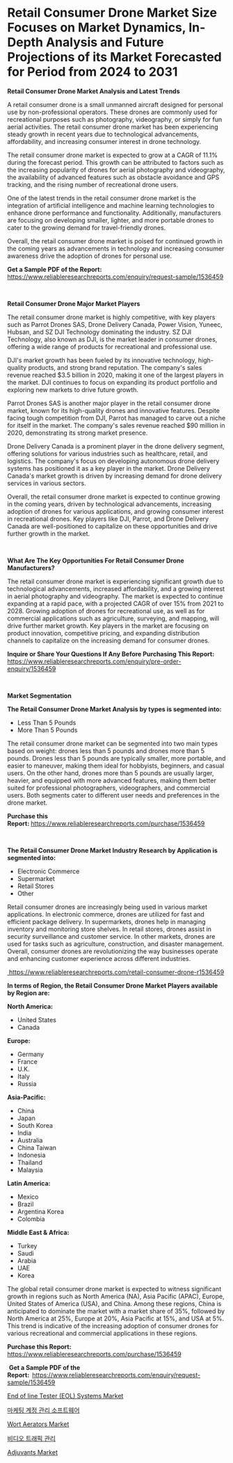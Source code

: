 <p><h1>Retail Consumer Drone Market Size Focuses on Market Dynamics, In-Depth Analysis and Future Projections of its Market Forecasted for Period from 2024 to 2031</h1></p><p><strong>Retail Consumer Drone Market Analysis and Latest Trends</strong></p>
<p><p>A retail consumer drone is a small unmanned aircraft designed for personal use by non-professional operators. These drones are commonly used for recreational purposes such as photography, videography, or simply for fun aerial activities. The retail consumer drone market has been experiencing steady growth in recent years due to technological advancements, affordability, and increasing consumer interest in drone technology.</p><p>The retail consumer drone market is expected to grow at a CAGR of 11.1% during the forecast period. This growth can be attributed to factors such as the increasing popularity of drones for aerial photography and videography, the availability of advanced features such as obstacle avoidance and GPS tracking, and the rising number of recreational drone users.</p><p>One of the latest trends in the retail consumer drone market is the integration of artificial intelligence and machine learning technologies to enhance drone performance and functionality. Additionally, manufacturers are focusing on developing smaller, lighter, and more portable drones to cater to the growing demand for travel-friendly drones.</p><p>Overall, the retail consumer drone market is poised for continued growth in the coming years as advancements in technology and increasing consumer awareness drive the adoption of drones for personal use.</p></p>
<p><strong>Get a Sample PDF of the Report:&nbsp;</strong> <a href="https://www.reliableresearchreports.com/enquiry/request-sample/1536459">https://www.reliableresearchreports.com/enquiry/request-sample/1536459</a></p>
<p>&nbsp;</p>
<p><strong>Retail Consumer Drone Major Market Players</strong></p>
<p><p>The retail consumer drone market is highly competitive, with key players such as Parrot Drones SAS, Drone Delivery Canada, Power Vision, Yuneec, Hubsan, and SZ DJI Technology dominating the industry. SZ DJI Technology, also known as DJI, is the market leader in consumer drones, offering a wide range of products for recreational and professional use.</p><p>DJI's market growth has been fueled by its innovative technology, high-quality products, and strong brand reputation. The company's sales revenue reached $3.5 billion in 2020, making it one of the largest players in the market. DJI continues to focus on expanding its product portfolio and exploring new markets to drive future growth.</p><p>Parrot Drones SAS is another major player in the retail consumer drone market, known for its high-quality drones and innovative features. Despite facing tough competition from DJI, Parrot has managed to carve out a niche for itself in the market. The company's sales revenue reached $90 million in 2020, demonstrating its strong market presence.</p><p>Drone Delivery Canada is a prominent player in the drone delivery segment, offering solutions for various industries such as healthcare, retail, and logistics. The company's focus on developing autonomous drone delivery systems has positioned it as a key player in the market. Drone Delivery Canada's market growth is driven by increasing demand for drone delivery services in various sectors.</p><p>Overall, the retail consumer drone market is expected to continue growing in the coming years, driven by technological advancements, increasing adoption of drones for various applications, and growing consumer interest in recreational drones. Key players like DJI, Parrot, and Drone Delivery Canada are well-positioned to capitalize on these opportunities and drive further growth in the market.</p></p>
<p>&nbsp;</p>
<p><strong>What Are The Key Opportunities For Retail Consumer Drone Manufacturers?</strong></p>
<p><p>The retail consumer drone market is experiencing significant growth due to technological advancements, increased affordability, and a growing interest in aerial photography and videography. The market is expected to continue expanding at a rapid pace, with a projected CAGR of over 15% from 2021 to 2028. Growing adoption of drones for recreational use, as well as for commercial applications such as agriculture, surveying, and mapping, will drive further market growth. Key players in the market are focusing on product innovation, competitive pricing, and expanding distribution channels to capitalize on the increasing demand for consumer drones.</p></p>
<p><strong>Inquire or Share Your Questions If Any Before Purchasing This Report:</strong> <a href="https://www.reliableresearchreports.com/enquiry/pre-order-enquiry/1536459">https://www.reliableresearchreports.com/enquiry/pre-order-enquiry/1536459</a></p>
<p>&nbsp;</p>
<p><strong>Market Segmentation</strong></p>
<p><strong>The Retail Consumer Drone Market Analysis by types is segmented into:</strong></p>
<p><ul><li>Less Than 5 Pounds</li><li>More Than 5 Pounds</li></ul></p>
<p><p>The retail consumer drone market can be segmented into two main types based on weight: drones less than 5 pounds and drones more than 5 pounds. Drones less than 5 pounds are typically smaller, more portable, and easier to maneuver, making them ideal for hobbyists, beginners, and casual users. On the other hand, drones more than 5 pounds are usually larger, heavier, and equipped with more advanced features, making them better suited for professional photographers, videographers, and commercial users. Both segments cater to different user needs and preferences in the drone market.</p></p>
<p><strong>Purchase this Report:&nbsp;</strong><a href="https://www.reliableresearchreports.com/purchase/1536459">https://www.reliableresearchreports.com/purchase/1536459</a></p>
<p>&nbsp;</p>
<p><strong>The Retail Consumer Drone Market Industry Research by Application is segmented into:</strong></p>
<p><ul><li>Electronic Commerce</li><li>Supermarket</li><li>Retail Stores</li><li>Other</li></ul></p>
<p><p>Retail consumer drones are increasingly being used in various market applications. In electronic commerce, drones are utilized for fast and efficient package delivery. In supermarkets, drones help in managing inventory and monitoring store shelves. In retail stores, drones assist in security surveillance and customer service. In other markets, drones are used for tasks such as agriculture, construction, and disaster management. Overall, consumer drones are revolutionizing the way businesses operate and enhancing customer experience across different industries.</p></p>
<p><a href="https://www.reliableresearchreports.com/retail-consumer-drone-r1536459">&nbsp;https://www.reliableresearchreports.com/retail-consumer-drone-r1536459</a></p>
<p><strong>In terms of Region, the Retail Consumer Drone Market Players available by Region are:</strong></p>
<p>
    <p> <strong> North America: </strong>
        <ul>
            <li>United States</li>
            <li>Canada</li>
        </ul>
        </p> 
    <p> <strong> Europe: </strong>
        <ul>
            <li>Germany</li>
            <li>France</li>
            <li>U.K.</li>
            <li>Italy</li>
            <li>Russia</li>
        </ul>
        </p> 
    <p> <strong> Asia-Pacific: </strong>
        <ul>
            <li>China</li>
            <li>Japan</li>
            <li>South Korea</li>
            <li>India</li>
            <li>Australia</li>
            <li>China Taiwan</li>
            <li>Indonesia</li>
            <li>Thailand</li>
            <li>Malaysia</li>
        </ul>
        </p> 
    <p> <strong> Latin America: </strong>
        <ul>
            <li>Mexico</li>
            <li>Brazil</li>
            <li>Argentina Korea</li>
            <li>Colombia</li>
        </ul>
        </p> 
    <p> <strong> Middle East & Africa: </strong>
        <ul>
            <li>Turkey</li>
            <li>Saudi</li>
            <li>Arabia</li>
            <li>UAE</li>
            <li>Korea</li>
        </ul>
    </p>
    </p>
<p><p>The global retail consumer drone market is expected to witness significant growth in regions such as North America (NA), Asia Pacific (APAC), Europe, United States of America (USA), and China. Among these regions, China is anticipated to dominate the market with a market share of 35%, followed by North America at 25%, Europe at 20%, Asia Pacific at 15%, and USA at 5%. This trend is indicative of the increasing adoption of consumer drones for various recreational and commercial applications in these regions.</p></p>
<p><strong>Purchase this Report: </strong><a href="https://www.reliableresearchreports.com/purchase/1536459">https://www.reliableresearchreports.com/purchase/1536459</a></p>
<p>&nbsp;<strong>Get a Sample PDF of the Report:&nbsp;&nbsp;</strong><a href="https://www.reliableresearchreports.com/enquiry/request-sample/1536459">https://www.reliableresearchreports.com/enquiry/request-sample/1536459</a></p>
<p><strong></strong></p>
<p><p><a href="https://github.com/kathiaseamanalvaradovlprc2h/Market-Research-Report-List-2/blob/main/end-of-line-tester-eol-systems-market.md">End of line Tester (EOL) Systems Market</a></p><p><a href="https://github.com/vs10l4sfg5c/Market-Research-Report-List-1/blob/main/192432537108.md">마케팅 계정 관리 소프트웨어</a></p><p><a href="https://github.com/wusalecollins540tpqoz/Market-Research-Report-List-2/blob/main/wort-aerators-market.md">Wort Aerators Market</a></p><p><a href="https://github.com/Skyleitney456456/Market-Research-Report-List-1/blob/main/728420937109.md">비디오 트래픽 관리</a></p><p><a href="https://issuu.com/reportprime-2/docs/adjuvants-market-size-2030.pptx">Adjuvants Market</a></p></p>